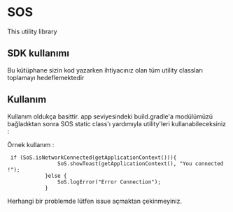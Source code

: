 # SOS
This utility library


## SDK kullanımı 

Bu kütüphane sizin kod yazarken ihtiyacınız olan tüm utility classları toplamayı hedeflemektedir

## Kullanım 

Kullanım oldukça basittir. app seviyesindeki build.gradle'a modülümüzü bağladıktan sonra SOS static class'ı yardımıyla 
utility'leri kullanabileceksiniz : 

Örnek kullanım : 

     if (SoS.isNetworkConnected(getApplicationContext())){
                    SoS.showToast(getApplicationContext(), "You connected !");
                }else {
                    SoS.logError("Error Connection");
                }



Herhangi bir problemde lütfen issue açmaktan çekinmeyiniz. 
